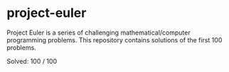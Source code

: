 # project-euler
Project Euler is a series of challenging mathematical/computer programming problems.
This repository contains solutions of the first 100 problems.

Solved: 100 / 100
